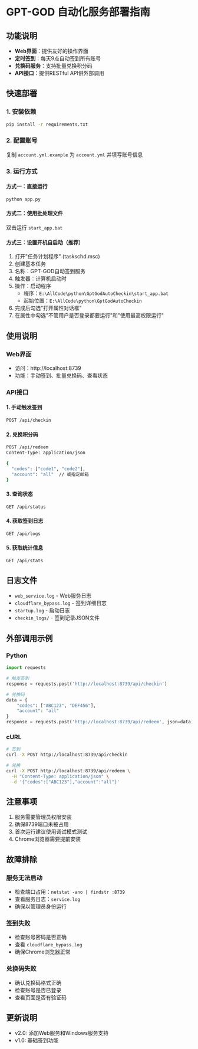 # GPT-GOD 自动化服务部署指南

## 功能说明
- **Web界面**：提供友好的操作界面
- **定时签到**：每天9点自动签到所有账号
- **兑换码服务**：支持批量兑换积分码
- **API接口**：提供RESTful API供外部调用

## 快速部署

### 1. 安装依赖
```bash
pip install -r requirements.txt
```

### 2. 配置账号
复制 `account.yml.example` 为 `account.yml` 并填写账号信息

### 3. 运行方式

#### 方式一：直接运行
```bash
python app.py
```

#### 方式二：使用批处理文件
双击运行 `start_app.bat`

#### 方式三：设置开机自启动（推荐）
1. 打开"任务计划程序" (taskschd.msc)
2. 创建基本任务
3. 名称：GPT-GOD自动签到服务
4. 触发器：计算机启动时
5. 操作：启动程序
   - 程序：`E:\AllCode\python\GptGodAutoCheckin\start_app.bat`
   - 起始位置：`E:\AllCode\python\GptGodAutoCheckin`
6. 完成后勾选"打开属性对话框"
7. 在属性中勾选"不管用户是否登录都要运行"和"使用最高权限运行"

## 使用说明

### Web界面
- 访问：http://localhost:8739
- 功能：手动签到、批量兑换码、查看状态

### API接口

#### 1. 手动触发签到
```bash
POST /api/checkin
```

#### 2. 兑换积分码
```bash
POST /api/redeem
Content-Type: application/json

{
  "codes": ["code1", "code2"],
  "account": "all"  // 或指定邮箱
}
```

#### 3. 查询状态
```bash
GET /api/status
```

#### 4. 获取签到日志
```bash
GET /api/logs
```

#### 5. 获取统计信息
```bash
GET /api/stats
```

## 日志文件
- `web_service.log` - Web服务日志
- `cloudflare_bypass.log` - 签到详细日志
- `startup.log` - 启动日志
- `checkin_logs/` - 签到记录JSON文件

## 外部调用示例

### Python
```python
import requests

# 触发签到
response = requests.post('http://localhost:8739/api/checkin')

# 兑换码
data = {
    "codes": ["ABC123", "DEF456"],
    "account": "all"
}
response = requests.post('http://localhost:8739/api/redeem', json=data)
```

### cURL
```bash
# 签到
curl -X POST http://localhost:8739/api/checkin

# 兑换
curl -X POST http://localhost:8739/api/redeem \
  -H "Content-Type: application/json" \
  -d '{"codes":["ABC123"],"account":"all"}'
```

## 注意事项
1. 服务需要管理员权限安装
2. 确保8739端口未被占用
3. 首次运行建议使用调试模式测试
4. Chrome浏览器需要提前安装

## 故障排除

### 服务无法启动
- 检查端口占用：`netstat -ano | findstr :8739`
- 查看服务日志：`service.log`
- 确保以管理员身份运行

### 签到失败
- 检查账号密码是否正确
- 查看 `cloudflare_bypass.log`
- 确保Chrome浏览器正常

### 兑换码失败
- 确认兑换码格式正确
- 检查账号是否已登录
- 查看页面是否有验证码

## 更新说明
- v2.0: 添加Web服务和Windows服务支持
- v1.0: 基础签到功能